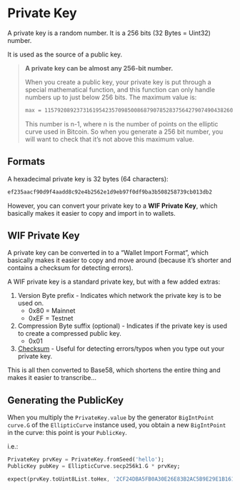 # Private Key

A private key is a random number. It is a 256 bits (32 Bytes = Uint32) number.

It is used as the source of a public key.

> **A private key can be almost any 256-bit number.**
>
> When you create a public key, your private key is put through a special mathematical function, and this function can only handle numbers up to just below 256 bits. The maximum value is:
>
> ```bash
> max = 115792089237316195423570985008687907852837564279074904382605163141518161494336
> ```
>
> This number is n-1, where n is the number of points on the elliptic curve used in Bitcoin. So when you generate a 256 bit number, you will want to check that it’s not above this maximum value.

## Formats

A hexadecimal private key is 32 bytes (64 characters):

```bash
ef235aacf90d9f4aadd8c92e4b2562e1d9eb97f0df9ba3b508258739cb013db2
```
However, you can convert your private key to a **WIF Private Key**, which basically makes it easier to copy and import in to wallets.

## WIF Private Key

A private key can be converted in to a “Wallet Import Format”, which basically makes it easier to copy and move around (because it’s shorter and contains a checksum for detecting errors).

A WIF private key is a standard private key, but with a few added extras:

1. Version Byte prefix - Indicates which network the private key is to be used on.
    - 0x80 = Mainnet
    - 0xEF = Testnet
2. Compression Byte suffix (optional) - Indicates if the private key is used to create a compressed public key.
    - 0x01
3. [Checksum](Checksum.md) - Useful for detecting errors/typos when you type out your private key.

This is all then converted to Base58, which shortens the entire thing and makes it easier to transcribe…

## Generating the PublicKey

When you multiply the `PrivateKey.value` by the generator `BigIntPoint` `curve.G` of the `EllipticCurve` instance used,
you obtain a new `BigIntPoint` in the curve: this point is your `PublicKey`.

i.e.:
```dart
PrivateKey prvKey = PrivateKey.fromSeed('hello');
PublicKey pubKey = EllipticCurve.secp256k1.G * prvKey;

expect(prvKey.toUint8List.toHex, '2CF24DBA5FB0A30E26E83B2AC5B9E29E1B161E5C1FA7425E73043362938B9824'.toLowerCase());

```